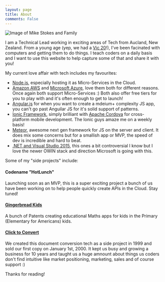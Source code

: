 ```yaml
---
layout: page
title: About
comments: False
---
```


![Image of Mike Stokes and Family](http://mikestokes.co/public/img/family.jpg "Me and Family")

I am a Technical Lead working in exciting areas of Tech from Aucland, New Zealand. From a young age (yep, we had a [Vic 20](http://en.wikipedia.org/wiki/Commodore_VIC-20)!), I've been facinated with computers and getting them to do things. I teach coders on a daily basis and I want to use this website to help capture some of that and share it with you!

My current love affair with tech includes my favourites:

 * [Node.js](http://nodejs.org), especially hosting it as Micro-Services in the Cloud.
 * [Amazon AWS](http://aws.amazon.com/) and [Microsoft Azure](http://azure.microsoft.com/en-us/), love them both for different reasons. Once again both support Micro-Services :) Both also offer free tiers for you to play with and it's often enough to get to launch!
 * [Angular.js](https://angularjs.org/) for when you want to create a mdeium+ complexity JS app, you can't go past Anguilar JS for it's solid support of patterns.
 * [Ionic Framework](http://ionicframework.com/), simply brilliant with [Apache Cordova](http://cordova.apache.org/) for cross-platform mobile development. The Ionic guys amaze me on a weekly basis!
 * [Meteor](https://www.meteor.com/), awesome next gen framework for JS on the server and client. It does mix some concerns but for a smallish app or MVP, the speed of dev is incredible and hard to beat.
 * [.NET and Visual Studio 2015](https://www.visualstudio.com), this ones a bit controversial I know but I love the newer OWIN stack and direction Microsoft is going with this.

Some of my "side projects" include:

#### Codename "HotLunch"
Launching soon as an MVP, this is a super exciting project a bunch of us have been working on to help people quickly create APIs in the Cloud. Stay tuned!

#### [Gingerbread Kids](http://gingerbreadkids.com/)
A bunch of Patents creating educational Maths apps for kids in the Primary (Elementary for Americans) kids.

#### [Click to Convert](http://clicktoconvert.com/)
We created this document conversion tech as a side project in 1999 and sold our first copy on January 1st, 2000. It kept us busy and growing a business for 10 years and taught us a huge amnount about things us coders don't find intuitive like market positioning, marketing, sales and of course support :)

Thanks for reading!
